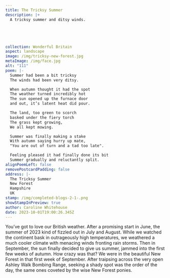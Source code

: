 ```yaml
---
title: The Tricksy Summer
description: |+
  A tricksy summer and ditsy winds.





collection: Wonderful Britain
aspect: landscape
image: /img/tricksy-new-forest.jpg
metaImage: /img/face.jpg
alt: "111"
poem: |-
  Summer had been a bit tricksy
  The winds had been very ditsy.

  When autumn thought it had the spot
  The weather turned incredibly hot
  The sun opened up the furnace door 
  and out, it’s latent heat did pour.

  The land, too green to scorch
  basked under the fiery torch
  The grass kept growing, 
  We all kept mowing.

  Summer was finally making a stake 
  With autumn saying hurry up mate,
  "You are out of turn and a tad too late".

  Feeling pleased it had finally done its bit
  Summer gradually and reluctantly split.
alignPoemLeft: false
removePostcardPadding: false
address: |-
  The Tricksy Summer
  New Forest
  Hampshire 
  UK
stamp: /img/completed-blogs-2-1-.png
showStampInPreview: true
author: Caroline Whitehouse
date: 2023-10-01T19:00:26.345Z
---
```

You’ve got to love our British weather.
After a promising start in June, the summer of 2023 kind of fizzled out in July and August. While we watched the continent bask in outrageously high temperatures, we weathered a much cooler climate with menacing winds fronting rain storms. Then in September, the sun finally decided to give us summer, jammed into the first few weeks of autumn. How crazy was that? We were in the beautiful New Forest in that first week of September. After traipsing across the very open Ashley Walk Bombing Range, seeking a shady spot was the order of the day, the same ones coveted by the wise New Forest ponies.
